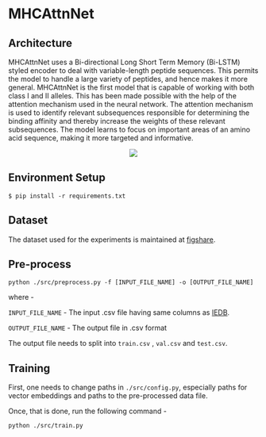 # MHCAttnNet

## Architecture
MHCAttnNet uses a Bi-directional Long Short Term Memory (Bi-LSTM) styled encoder to deal with variable-length peptide sequences. This permits the model to handle a large variety of peptides, and hence makes it more general. MHCAttnNet is the first model that is capable of working with both class I and II alleles. This has been made possible with the help of the attention mechanism used in the neural network. The attention mechanism is used to identify relevant subsequences responsible for determining the binding affinity and thereby increase the weights of these relevant subsequences. The model learns to focus on important areas of an amino acid sequence, making it more targeted and informative. 

<p align="center">
  <img src="https://github.com/gopuvenkat/MHCAttnNet/blob/master/Architecture.png" />
</p>

## Environment Setup

```
$ pip install -r requirements.txt
```

## Dataset
The dataset used for the experiments is maintained at [figshare](https://figshare.com/articles/dataset_zip/11770902).

## Pre-process
`python ./src/preprocess.py -f [INPUT_FILE_NAME] -o [OUTPUT_FILE_NAME]`

where - 

`INPUT_FILE_NAME` - The input .csv file having same columns as [IEDB](https://www.iedb.org/).

`OUTPUT_FILE_NAME` - The output file in .csv format

The output file needs to split into `train.csv` , `val.csv` and `test.csv`.

## Training
First, one needs to change paths in `./src/config.py`, especially paths for vector embeddings and paths to the pre-processed data file.

Once, that is done, run the following command - 

`python ./src/train.py`
